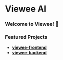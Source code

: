 # Viewee AI
### Welcome to Viewee! 🌟

### Featured Projects
- **[viewee-frontend](https://github.com/viewee-ai/viewee-frontend)**
- **[viewee-backend](https://github.com/viewee-ai/viewee-backend)**
